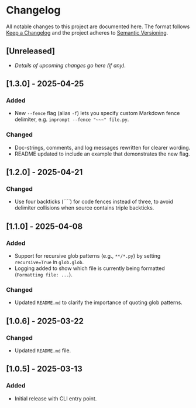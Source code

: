 # Changelog

All notable changes to this project are documented here.
The format follows [Keep a Changelog](https://keepachangelog.com/) and
the project adheres to [Semantic Versioning](https://semver.org/).

## [Unreleased]

- _Details of upcoming changes go here (if any)._

## [1.3.0] - 2025-04-25

### Added

- New `--fence` flag (alias `-f`) lets you specify custom Markdown fence delimiter, e.g.
  `inprompt --fence "~~~" file.py`.

### Changed

- Doc-strings, comments, and log messages rewritten for clearer wording.
- README updated to include an example that demonstrates the new flag.

## [1.2.0] - 2025-04-21

### Changed

- Use four backticks (````) for code fences instead of three, to avoid delimiter collisions when source contains triple backticks.

## [1.1.0] - 2025-04-08

### Added

- Support for recursive glob patterns (e.g., `**/*.py`) by setting `recursive=True` in
  `glob.glob`.
- Logging added to show which file is currently being formatted (`Formatting file:
...`).

### Changed

- Updated `README.md` to clarify the importance of quoting glob patterns.

## [1.0.6] - 2025-03-22

### Changed

- Updated `README.md` file.

## [1.0.5] - 2025-03-13

### Added

- Initial release with CLI entry point.
